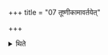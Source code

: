 +++
title = "07 तूष्णीकामावर्तयेत्"

+++

<details><summary>थिते</summary>

तूष्णीकामावर्तयेत् ७
</details>
